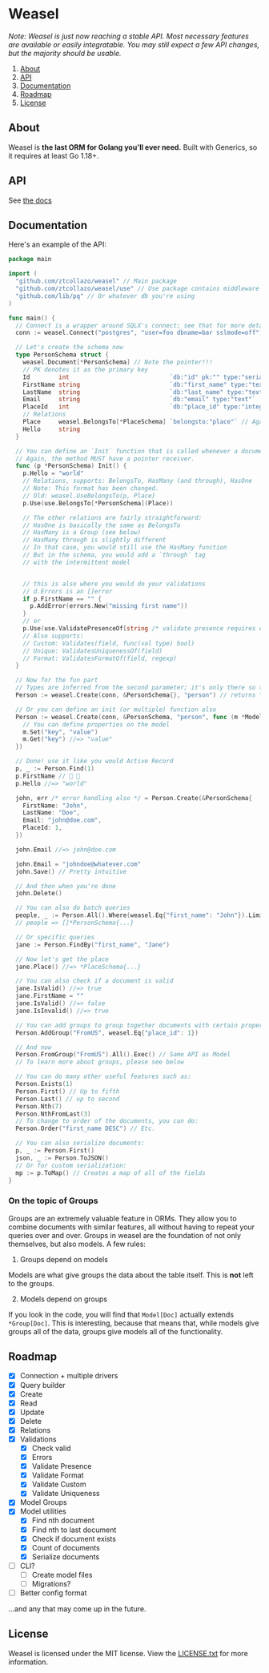 # Weasel

*Note: Weasel is just now reaching a stable API. Most necessary features are available or easily integratable. You may still expect a few API changes, but the majority should be usable.*

1. [About](#about)
2. [API](#api)
3. [Documentation](#documentation)
4. [Roadmap](#roadmap)
5. [License](#license)

## About

Weasel is **the last ORM for Golang you'll ever need.** Built with Generics, so it requires at least Go 1.18+.

## API

See [the docs](https://go.dev/pkg/github.com/ztcollazo/weasel)

## Documentation

Here's an example of the API:

```go
package main

import (
  "github.com/ztcollazo/weasel" // Main package
  "github.com/ztcollazo/weasel/use" // Use package contains middleware and validations
  "github.com/lib/pq" // Or whatever db you're using
)

func main() {
  // Connect is a wrapper around SQLX's connect; see that for more details.
  conn := weasel.Connect("postgres", "user=foo dbname=bar sslmode=off")

  // Let's create the schema now
  type PersonSchema struct {
    weasel.Document[*PersonSchema] // Note the pointer!!!
    // PK denotes it as the primary key
    Id        int                            `db:"id" pk:"" type:"serial"`
    FirstName string                         `db:"first_name" type:"text"`
    LastName  string                         `db:"last_name" type:"text"`
    Email     string                         `db:"email" type:"text"`
    PlaceId   int                            `db:"place_id" type:"integer"`
    // Relations
    Place     weasel.BelongsTo[*PlaceSchema] `belongsto:"place"` // Again with the required pointer
    Hello     string
  }

  // You can define an `Init` function that is called whenever a document is created.
  // Again, the method MUST have a pointer receiver.
  func (p *PersonSchema) Init() {
    p.Hello = "world"
    // Relations, supports: BelongsTo, HasMany (and through), HasOne
    // Note: This format has been changed.
    // Old: weasel.UseBelongsTo(p, Place)
    p.Use(use.BelongsTo[*PersonSchema](Place))

    // The other relations are fairly straightforward:
    // HasOne is basically the same as BelongsTo
    // HasMany is a Group (see below)
    // HasMany through is slightly different
    // In that case, you would still use the HasMany function
    // But in the schema, you would add a `through` tag
    // with the intermittent model


    // this is also where you would do your validations
    // d.Errors is an []error
    if p.FirstName == "" {
      p.AddError(errors.New("missing first name"))
    }
    // or
    p.Use(use.ValidatePresenceOf[string /* validate presence requires data type */]("first_name"))
    // Also supports:
    // Custom: Validates(field, func(val type) bool)
    // Unique: ValidatesUniquenessOf(field)
    // Format: ValidatesFormatOf(field, regexp)
  }

  // Now for the fun part
  // Types are inferred from the second parameter; it's only there so that we can copy it
  Person := weasel.Create(conn, &PersonSchema{}, "person") // returns *Model[*PersonSchema]

  // Or you can define an init (or multiple) function also
  Person := weasel.Create(conn, &PersonSchema, "person", func (m *Model[*PersonSchema]) {
    // You can define properties on the model
    m.Set("key", "value")
    m.Get("key") //=> "value"
  })

  // Done! use it like you would Active Record
  p, _ := Person.Find(1)
  p.FirstName // 🤯 🥳
  p.Hello //=> "world"

  john, err /* error handling also */ = Person.Create(&PersonSchema{
    FirstName: "John",
    LastName: "Doe",
    Email: "john@doe.com",
    PlaceId: 1,
  })

  john.Email //=> john@doe.com

  john.Email = "johndoe@whatever.com"
  john.Save() // Pretty intuitive

  // And then when you're done
  john.Delete()

  // You can also do batch queries
  people, _ := Person.All().Where(weasel.Eq{"first_name": "John"}).Limit(3).Offset(6).Exec() // For built queries, make sure that you append exec.
  // people => []*PersonSchema{...}

  // Or specific queries
  jane := Person.FindBy("first_name", "Jane")

  // Now let's get the place
  jane.Place() //=> *PlaceSchema{...}

  // You can also check if a document is valid
  jane.IsValid() //=> true
  jane.FirstName = ""
  jane.IsValid() //=> false
  jane.IsInvalid() //=> true

  // You can add groups to group together documents with certain properties
  Person.AddGroup("FromUS", weasel.Eq{"place_id": 1})

  // And now
  Person.FromGroup("FromUS").All().Exec() // Same API as Model
  // To learn more about groups, please see below

  // You can do many other useful features such as:
  Person.Exists(1)
  Person.First() // Up to fifth
  Person.Last() // up to second
  Person.Nth(7)
  Person.NthFromLast(3)
  // To change to order of the documents, you can do:
  Person.Order("first_name DESC") // Etc.

  // You can also serialize documents:
  p, _ := Person.First()
  json, _ := Person.ToJSON()
  // Or for custom serialization:
  mp := p.ToMap() // Creates a map of all of the fields
}
```

### On the topic of Groups

Groups are an extremely valuable feature in ORMs. They allow you to combine documents with similar features, all without having to repeat your queries over and over. Groups in weasel are the foundation of not only themselves, but also models. A few rules:

1. Groups depend on models

Models are what give groups the data about the table itself. This is **not** left to the groups.

2. Models depend on groups

If you look in the code, you will find that `Model[Doc]` actually extends `*Group[Doc]`. This is interesting, because that means that, while models give groups all of the data, groups give models all of the functionality.

## Roadmap

- [x] Connection + multiple drivers
- [X] Query builder
- [x] Create
- [x] Read
- [X] Update
- [X] Delete
- [X] Relations
- [X] Validations
  - [X] Check valid
  - [X] Errors
  - [X] Validate Presence
  - [X] Validate Format
  - [X] Validate Custom
  - [X] Validate Uniqueness
- [X] Model Groups
- [X] Model utilities
  - [X] Find nth document
  - [X] Find nth to last document
  - [X] Check if document exists
  - [X] Count of documents
  - [X] Serialize documents
- [ ] CLI?
  - [ ] Create model files
  - [ ] Migrations?
- [ ] Better config format

...and any that may come up in the future.

## License

Weasel is licensed under the MIT license. View the [LICENSE.txt](./LICENSE.txt) for more information.
